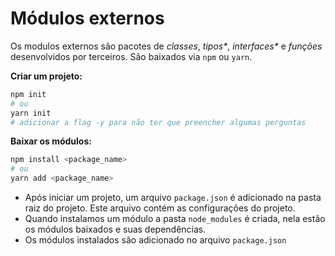 # Módulos externos

Os modulos externos são pacotes de _classes_, _tipos*_, _interfaces*_ e _funções_ desenvolvidos por terceiros. 
São baixados via `npm` ou `yarn`.

**Criar um projeto:**
```sh
npm init
# ou
yarn init
# adicionar a flag -y para não ter que preencher algumas perguntas
```
**Baixar os módulos:**
```sh
npm install <package_name>
# ou
yarn add <package_name>
```

* Após iniciar um projeto, um arquivo `package.json` é adicionado na pasta raiz do projeto. Este arquivo contém as configurações do projeto.
* Quando instalamos um módulo a pasta `node_modules` é criada, nela estão os módulos baixados e suas dependências.
* Os módulos instalados são adicionado no arquivo `package.json`